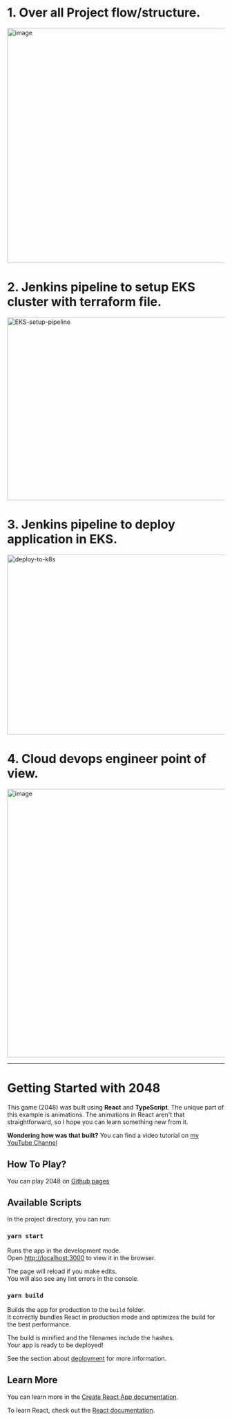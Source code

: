 # 1. Over all Project flow/structure.
  
<img width="1400" height="544" alt="image" src="https://github.com/user-attachments/assets/6bc161a3-d75d-4824-8212-1d8714ee44f7" />

# 2. Jenkins pipeline to setup EKS cluster with terraform file.

<img width="1919" height="424" alt="EKS-setup-pipeline" src="https://github.com/user-attachments/assets/4b45d744-d870-48c6-9cc0-89ce20ff9cbb" />

# 3. Jenkins pipeline to deploy application in EKS.

  <img width="1899" height="417" alt="deploy-to-k8s" src="https://github.com/user-attachments/assets/1b625b64-7068-48fb-b8a3-f76f2f3ce0e0" />

# 4. Cloud devops engineer point of view.

  <img width="1327" height="622" alt="image" src="https://github.com/user-attachments/assets/747945f4-c479-46ef-8bcf-e5c6318e1fb1" />

-------------------------
# Getting Started with 2048

This game (2048) was built using **React** and **TypeScript**. The unique part of this example is animations. The animations in React aren't that straightforward, so I hope you can learn something new from it.

**Wondering how was that built?** You can find a video tutorial on [my YouTube Channel](https://www.youtube.com/channel/UCJV16_5c4A0amyBZSI4yP6A)

## How To Play?

You can play 2048 on [Github pages](https://mateuszsokola.github.io/2048-in-react/)

## Available Scripts

In the project directory, you can run:

### `yarn start`

Runs the app in the development mode.\
Open [http://localhost:3000](http://localhost:3000) to view it in the browser.

The page will reload if you make edits.\
You will also see any lint errors in the console.

### `yarn build`

Builds the app for production to the `build` folder.\
It correctly bundles React in production mode and optimizes the build for the best performance.

The build is minified and the filenames include the hashes.\
Your app is ready to be deployed!

See the section about [deployment](https://facebook.github.io/create-react-app/docs/deployment) for more information.

## Learn More

You can learn more in the [Create React App documentation](https://facebook.github.io/create-react-app/docs/getting-started).

To learn React, check out the [React documentation](https://reactjs.org/).
